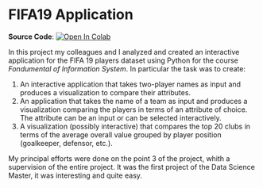# FIFA19 Application

**Source Code**: [![Open In Colab](https://colab.research.google.com/assets/colab-badge.svg)](https://colab.research.google.com/github/FedericoZanotti/FIFA19_analysis/blob/master/FIS_Project_FIFA19.ipynb)

In this project my colleagues and I analyzed and created an interactive application for the FIFA 19 players dataset using Python for the course _Fondumental of Information System_. 
In particular the task was to create: 
1. An interactive application that takes two-player names as input and produces a visualization to compare their attributes. 
2. An application that takes the name of a team as input and produces a visualization comparing the players in terms of an attribute of choice. The attribute can be an input or can be selected interactively.
3. A visualization (possibly interactive) that compares the top 20 clubs in terms of the average overall value grouped by player position (goalkeeper, defensor, etc.). 

My principal efforts were done on the point 3 of the project, whith a supervision of the entire project. It was the first project of the Data Science Master, it was 
interesting and quite easy.

